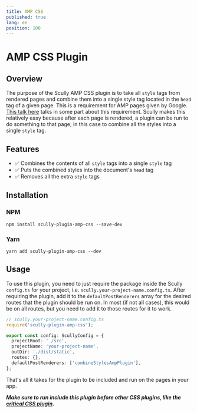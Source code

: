 ```yaml
---
title: AMP CSS
published: true
lang: en
position: 100
---
```


# AMP CSS Plugin

<div class="docs-link_table">
  <a class="homepage" href="https://github.com/pjlamb12/scully-plugin-amp-css"></a>
  <a class="repository" href="https://github.com/pjlamb12/scully-plugin-amp-css"></a>
</div>

## Overview

The purpose of the Scully AMP CSS plugin is to take all `style` tags from rendered pages and combine them into a single style tag located in the `head` tag of a given page. This is a requirement for AMP pages given by Google. [This talk here](https://www.loom.com/share/35330a858cd741ba92e8be0c0496ffbb) talks in some part about this requirement. Scully makes this relatively easy because after each page is rendered, a plugin can be run to do something to that page; in this case to combine all the styles into a single `style` tag.

## Features

- ✅ Combines the contents of all `style` tags into a single `style` tag
- ✅ Puts the combined styles into the document's `head` tag
- ✅ Removes all the extra `style` tags

## Installation

### NPM

`npm install scully-plugin-amp-css --save-dev`

### Yarn

`yarn add scully-plugin-amp-css --dev`

## Usage

To use this plugin, you need to just require the package inside the Scully `config.ts` for your project, i.e. `scully.your-project-name.config.ts`. After requiring the plugin, add it to the `defaultPostRenderers` array for the desired routes that the plugin should be run on. In most (if not all cases), this would be on all routes, but you need to add it to those routes for it to work.

```ts
// scully.your-project-name.config.ts
require('scully-plugin-amp-css');

export const config: ScullyConfig = {
  projectRoot: './src',
  projectName: 'your-project-name',
  outDir: './dist/static',
  routes: {},
  defaultPostRenderers: ['combineStylesAmpPlugin'],
};
```

That's all it takes for the plugin to be included and run on the pages in your app.

**_Make sure to run include this plugin before other CSS plugins, like the [critical CSS plugin](https://www.npmjs.com/package/@scullyio/scully-plugin-critical-css)._**

